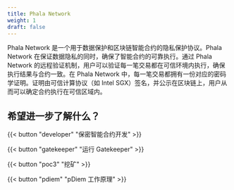 ```yaml
---
title: Phala Network
weight: 1
draft: false
---
```


Phala Network 是一个用于数据保护和区块链智能合约的隐私保护协议。Phala Network 在保证数据隐私的同时，确保了智能合约的可靠执行。通过 Phala Network 的远程验证机制，用户可以验证每一笔交易都在可信环境内执行，确保执行结果与合约一致。在 Phala Network 中，每一笔交易都拥有一份对应的密码学证明。证明由可信计算协议（如 Intel SGX）签名，并公示在区块链上，用户从而可以确定合约执行在可信区域内。

## 希望进一步了解什么？

{{< button "developer" "保密智能合约开发" >}}

{{< button "gatekeeper" "运行 Gatekeeper" >}}

{{< button "poc3" "挖矿" >}}

{{< button "pdiem" "pDiem 工作原理" >}}
